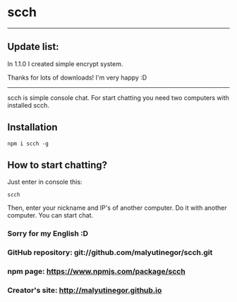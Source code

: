 # scch

--------------------------------------------------------

## Update list:

In 1.1.0 I created simple encrypt system.

Thanks for lots of downloads! I'm very happy :D

--------------------------------------------------------

scch is simple console chat. For start chatting you need two computers with installed scch.

## Installation

```shell
npm i scch -g
```

## How to start chatting?

Just enter in console this:

```shell
scch
```

Then, enter your nickname and IP's of another computer. Do it with another computer.
You can start chat.

### Sorry for my English :D

### GitHub repository: git://github.com/malyutinegor/scch.git

### npm page: https://www.npmjs.com/package/scch

### Creator's site: http://malyutinegor.github.io